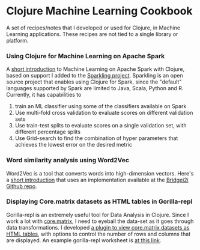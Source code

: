 # Clojure Machine Learning Cookbook

A set of recipes/notes that I developed or used for Clojure, in Machine Learning applications.
These recipes are not tied to a single library or platform.

### Using Clojure for Machine Learning on Apache Spark

  A [short introduction](goo.gl/E8PfcD) to Machine Learning on Apache Spark with Clojure, based on support I added to the [Sparkling project](http://github.com/gorillalabs/sparkling). Sparkling is an open source project that enables using Clojure for Spark, since the "default" languages supported by Spark are limited to Java, Scala, Python and R.
  Currently, it has capabilities to
  1. train an ML classifier using some of the classifiers available on Spark
  1. Use multi-fold cross validation to evaluate scores on different validation sets
  1. Use train-test splits to evaluate scores on a single validation set, with different percentage splits
  1. Use Grid-search to find the combination of hyper parameters that achieves the lowest error on the desired metric

### Word similarity analysis using Word2Vec

 Word2Vec is a tool that converts words into high-dimension vectors. Here's a [short introduction](https://github.com/Bridgei2i/clojure-word2vec/blob/master/doc/intro.md) that uses an implementation available at the [Bridgei2i Github repo](https://github.com/Bridgei2i/clojure-word2vec).

### Displaying Core.matrix datasets as HTML tables in Gorilla-repl

Gorilla-repl is an extremely useful tool for Data Analysis in Clojure. Since I work a lot with [core.matrix](https://github.com/mikera/core.matrix), I need to eyeball the data-set as it goes through data transformations. I developed [a plugin to view core.matrix datasets as HTML tables](https://github.com/shark8me/core-matrix-gorilla), with options to control the number of rows and columns that are displayed. An example gorilla-repl worksheet is [at this link](http://viewer.gorilla-repl.org/view.html?source=github&user=shark8me&repo=clojure-machinelearning-cookbook&path=core.matrix-gorilla/ws/coremat.cljw). 
